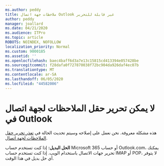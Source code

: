 ```yaml
---
ms.author: peddy
title: ملاحظات جهة اتصال Outlook غير قابلة للتحرير
author: peddy
manager: joallard
ms.date: 04/21/2020
ms.audience: ITPro
ms.topic: article
ROBOTS: NOINDEX, NOFOLLOW
localization_priority: Normal
ms.custom: 9000185
ms.assetid: ''
ms.openlocfilehash: baec4baff6d3a7e13c15815cd413394e057428be
ms.sourcegitcommit: f28dafa0f727870038f72bc904da926daf4ec07b
ms.translationtype: MT
ms.contentlocale: ar-SA
ms.lasthandoff: 06/05/2020
ms.locfileid: "44582006"
---
```

# <a name="cant-edit-the-notes-field-for-a-contact-in-outlook"></a>لا يمكن تحرير حقل الملاحظات لجهة اتصال في Outlook
هذه مشكلة معروفة. نحن نعمل على إصلاحه وسيتم تحديث الحالة في [تعذر تحرير حقل الملاحظات لجهة اتصال](https://support.office.com/article/fb8394ce-04ce-48b5-bae4-be46f77f10fe).

**الحل البديل:** إذا كنت تستخدم حساب Microsoft 365 أو حساب Outlook.com، يمكنك تحرير جهات الاتصال باستخدام الويب. إذا كنت تستخدم حساب IMAP أو POP، لا يتوفر أي حل بديل في هذا الوقت.